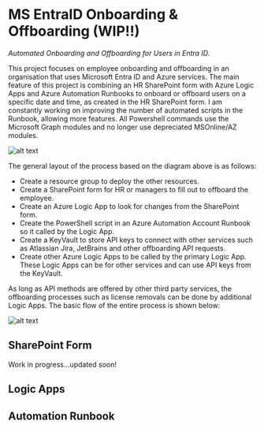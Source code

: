 # MS EntraID Onboarding & Offboarding (WIP!!)
_Automated Onboarding and Offboarding for Users in Entra ID._

This project focuses on employee onboarding and offboarding in an organisation that uses Microsoft Entra ID and Azure services. The main feature of this project is combining an HR SharePoint form with Azure Logic Apps and Azure Automation Runbooks to onboard or offboard users on a specific date and time, as created in the HR SharePoint form. I am constantly working on improving the number of automated scripts in the Runbook, allowing more features. All Powershell commands use the Microsoft Graph modules and no longer use depreciated MSOnline/AZ modules.

![alt text](https://github.com/kgao826/MSAzureOnboardingOffboarding/blob/main/Github%20Azure%20Diagrams.png)

The general layout of the process based on the diagram above is as follows:
- Create a resource group to deploy the other resources.
- Create a SharePoint form for HR or managers to fill out to offboard the employee.
- Create an Azure Logic App to look for changes from the SharePoint form.
- Create the PowerShell script in an Azure Automation Account Runbook so it called by the Logic App.
- Create a KeyVault to store API keys to connect with other services such as Atlassian Jira, JetBrains and other offboarding API requests.
- Create other Azure Logic Apps to be called by the primary Logic App. These Logic Apps can be for other services and can use API keys from the KeyVault.

As long as API methods are offered by other third party services, the offboarding processes such as license removals can be done by additional Logic Apps.
The basic flow of the entire process is shown below:

![alt text](https://github.com/kgao826/MSAzureOnboardingOffboarding/blob/main/Github%20Azure%20Diagrams%202.png)

## SharePoint Form
Work in progress...updated soon!

## Logic Apps

## Automation Runbook
